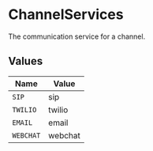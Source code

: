 # ChannelServices

The communication service for a channel.


## Values

| Name      | Value     |
| --------- | --------- |
| `SIP`     | sip       |
| `TWILIO`  | twilio    |
| `EMAIL`   | email     |
| `WEBCHAT` | webchat   |